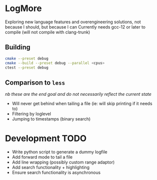 # LogMore

Exploring new language features and overengineering solutions, not because I should, but because I can
Currently needs gcc-12 or later to compile (will not compile with clang-trunk)

## Building

```bash
cmake --preset debug
cmake --build --preset debug --parallel <cpus>
ctest --preset debug
```

## Comparison to `less`

*nb these are the end goal and do not necessarily reflect the current state*

- Will never get behind when tailing a file (ie: will skip printing if it needs to)
- Filtering by loglevel
- Jumping to timestamps (binary search)

# Development TODO

- Write python script to generate a dummy logfile
- Add forward mode to tail a file
- Add line wrapping (possibly custom range adaptor)
- Add search functionality + highlighting
- Ensure search functionality is asynchronous